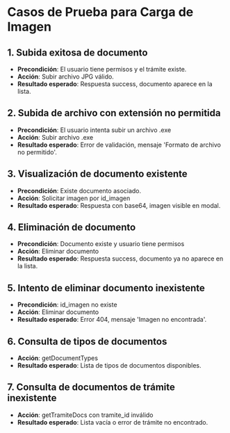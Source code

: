 # Casos de Prueba para Carga de Imagen

## 1. Subida exitosa de documento
- **Precondición**: El usuario tiene permisos y el trámite existe.
- **Acción**: Subir archivo JPG válido.
- **Resultado esperado**: Respuesta success, documento aparece en la lista.

## 2. Subida de archivo con extensión no permitida
- **Precondición**: El usuario intenta subir un archivo .exe
- **Acción**: Subir archivo .exe
- **Resultado esperado**: Error de validación, mensaje 'Formato de archivo no permitido'.

## 3. Visualización de documento existente
- **Precondición**: Existe documento asociado.
- **Acción**: Solicitar imagen por id_imagen
- **Resultado esperado**: Respuesta con base64, imagen visible en modal.

## 4. Eliminación de documento
- **Precondición**: Documento existe y usuario tiene permisos
- **Acción**: Eliminar documento
- **Resultado esperado**: Respuesta success, documento ya no aparece en la lista.

## 5. Intento de eliminar documento inexistente
- **Precondición**: id_imagen no existe
- **Acción**: Eliminar documento
- **Resultado esperado**: Error 404, mensaje 'Imagen no encontrada'.

## 6. Consulta de tipos de documentos
- **Acción**: getDocumentTypes
- **Resultado esperado**: Lista de tipos de documentos disponibles.

## 7. Consulta de documentos de trámite inexistente
- **Acción**: getTramiteDocs con tramite_id inválido
- **Resultado esperado**: Lista vacía o error de trámite no encontrado.
